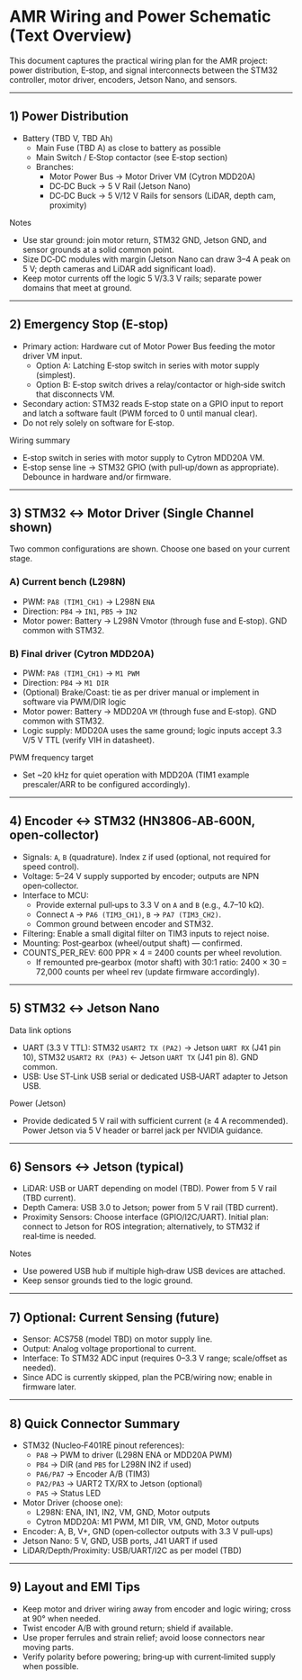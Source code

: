 # AMR Wiring and Power Schematic (Text Overview)

This document captures the practical wiring plan for the AMR project: power distribution, E‑stop, and signal interconnects between the STM32 controller, motor driver, encoders, Jetson Nano, and sensors.

---

## 1) Power Distribution

- Battery (TBD V, TBD Ah)
  - Main Fuse (TBD A) as close to battery as possible
  - Main Switch / E‑Stop contactor (see E‑stop section)
  - Branches:
    - Motor Power Bus → Motor Driver VM (Cytron MDD20A)
    - DC‑DC Buck → 5 V Rail (Jetson Nano)
    - DC‑DC Buck → 5 V/12 V Rails for sensors (LiDAR, depth cam, proximity)

Notes
- Use star ground: join motor return, STM32 GND, Jetson GND, and sensor grounds at a solid common point.
- Size DC‑DC modules with margin (Jetson Nano can draw 3–4 A peak on 5 V; depth cameras and LiDAR add significant load).
- Keep motor currents off the logic 5 V/3.3 V rails; separate power domains that meet at ground.

---

## 2) Emergency Stop (E‑stop)

- Primary action: Hardware cut of Motor Power Bus feeding the motor driver VM input.
  - Option A: Latching E‑stop switch in series with motor supply (simplest).
  - Option B: E‑stop switch drives a relay/contactor or high‑side switch that disconnects VM.
- Secondary action: STM32 reads E‑stop state on a GPIO input to report and latch a software fault (PWM forced to 0 until manual clear).
- Do not rely solely on software for E‑stop.

Wiring summary
- E‑stop switch in series with motor supply to Cytron MDD20A VM.
- E‑stop sense line → STM32 GPIO (with pull‑up/down as appropriate). Debounce in hardware and/or firmware.

---

## 3) STM32 ↔ Motor Driver (Single Channel shown)

Two common configurations are shown. Choose one based on your current stage.

### A) Current bench (L298N)
- PWM: `PA8 (TIM1_CH1)` → L298N `ENA`
- Direction: `PB4` → `IN1`, `PB5` → `IN2`
- Motor power: Battery → L298N Vmotor (through fuse and E‑stop). GND common with STM32.

### B) Final driver (Cytron MDD20A)
- PWM: `PA8 (TIM1_CH1)` → `M1 PWM`
- Direction: `PB4` → `M1 DIR`
- (Optional) Brake/Coast: tie as per driver manual or implement in software via PWM/DIR logic
- Motor power: Battery → MDD20A `VM` (through fuse and E‑stop). GND common with STM32.
- Logic supply: MDD20A uses the same ground; logic inputs accept 3.3 V/5 V TTL (verify VIH in datasheet).

PWM frequency target
- Set ~20 kHz for quiet operation with MDD20A (TIM1 example prescaler/ARR to be configured accordingly).

---

## 4) Encoder ↔ STM32 (HN3806‑AB‑600N, open‑collector)

- Signals: `A`, `B` (quadrature). Index `Z` if used (optional, not required for speed control).
- Voltage: 5–24 V supply supported by encoder; outputs are NPN open‑collector.
- Interface to MCU:
  - Provide external pull‑ups to 3.3 V on `A` and `B` (e.g., 4.7–10 kΩ).
  - Connect `A` → `PA6 (TIM3_CH1)`, `B` → `PA7 (TIM3_CH2)`.
  - Common ground between encoder and STM32.
- Filtering: Enable a small digital filter on TIM3 inputs to reject noise.
- Mounting: Post‑gearbox (wheel/output shaft) — confirmed.
- COUNTS_PER_REV: 600 PPR × 4 = 2400 counts per wheel revolution.
  - If remounted pre‑gearbox (motor shaft) with 30:1 ratio: 2400 × 30 = 72,000 counts per wheel rev (update firmware accordingly).

---

## 5) STM32 ↔ Jetson Nano

Data link options
- UART (3.3 V TTL): STM32 `USART2 TX (PA2)` → Jetson `UART RX` (J41 pin 10), STM32 `USART2 RX (PA3)` ← Jetson `UART TX` (J41 pin 8). GND common.
- USB: Use ST‑Link USB serial or dedicated USB‑UART adapter to Jetson USB.

Power (Jetson)
- Provide dedicated 5 V rail with sufficient current (≥ 4 A recommended). Power Jetson via 5 V header or barrel jack per NVIDIA guidance.

---

## 6) Sensors ↔ Jetson (typical)

- LiDAR: USB or UART depending on model (TBD). Power from 5 V rail (TBD current).
- Depth Camera: USB 3.0 to Jetson; power from 5 V rail (TBD current).
- Proximity Sensors: Choose interface (GPIO/I2C/UART). Initial plan: connect to Jetson for ROS integration; alternatively, to STM32 if real‑time is needed.

Notes
- Use powered USB hub if multiple high‑draw USB devices are attached.
- Keep sensor grounds tied to the logic ground.

---

## 7) Optional: Current Sensing (future)

- Sensor: ACS758 (model TBD) on motor supply line.
- Output: Analog voltage proportional to current.
- Interface: To STM32 ADC input (requires 0–3.3 V range; scale/offset as needed).
- Since ADC is currently skipped, plan the PCB/wiring now; enable in firmware later.

---

## 8) Quick Connector Summary

- STM32 (Nucleo‑F401RE pinout references):
  - `PA8` → PWM to driver (L298N ENA or MDD20A PWM)
  - `PB4` → DIR (and `PB5` for L298N IN2 if used)
  - `PA6/PA7` → Encoder A/B (TIM3)
  - `PA2/PA3` → UART2 TX/RX to Jetson (optional)
  - `PA5` → Status LED
- Motor Driver (choose one):
  - L298N: ENA, IN1, IN2, VM, GND, Motor outputs
  - Cytron MDD20A: M1 PWM, M1 DIR, VM, GND, Motor outputs
- Encoder: A, B, V+, GND (open‑collector outputs with 3.3 V pull‑ups)
- Jetson Nano: 5 V, GND, USB ports, J41 UART if used
- LiDAR/Depth/Proximity: USB/UART/I2C as per model (TBD)

---

## 9) Layout and EMI Tips

- Keep motor and driver wiring away from encoder and logic wiring; cross at 90° when needed.
- Twist encoder A/B with ground return; shield if available.
- Use proper ferrules and strain relief; avoid loose connectors near moving parts.
- Verify polarity before powering; bring‑up with current‑limited supply when possible.
